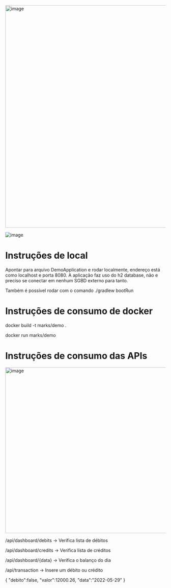 <img width="696" alt="image" src="https://user-images.githubusercontent.com/6106197/227732319-18959d8e-3cb9-412e-8442-79a81b3c6625.png">

![image](https://user-images.githubusercontent.com/6106197/228066458-6cdb240a-1a1d-4836-99ac-2fe345cf8893.png)

# Instruções de local

Apontar para arquivo DemoApplication e rodar localmente, endereço está como localhost e porta 8080. A aplicação faz uso do h2 database, não e preciso se conectar em nenhum SGBD externo para tanto.

Também é possível rodar com o comando ./gradlew bootRun

# Instruções de consumo de docker

docker build -t marks/demo .

docker run marks/demo

# Instruções de consumo das APIs

<img width="519" alt="image" src="https://user-images.githubusercontent.com/6106197/228121890-6569fe0c-7629-488b-b342-3367d5127530.png">

  /api/dashboard/debits -> Verifica lista de débitos
  
  /api/dashboard/credits -> Verifica lista de créditos
  
  /api/dashboard/{data} -> Verifica o balanço do dia

  /api/transaction -> Insere um débito ou crédito

{
    "debito":false,
    "valor":12000.26,
    "data":"2022-05-29"
}
